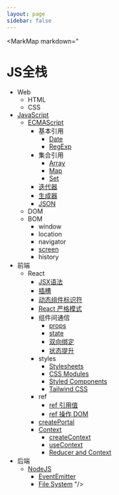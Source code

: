 ```yaml
---
layout: page
sidebar: false
---
```


<script setup>
import MarkMap from './MarkMap.vue';
</script>

<MarkMap markdown="
# JS全栈
- Web
  - HTML
  - CSS
- [JavaScript](javascript/index)
    - [ECMAScript](javascript/ecma-script/index)
      - 基本引用
        - [Date](javascript/ecma-script/basic-reference/date)
        - [RegExp](javascript/ecma-script/basic-reference/reg-exp)
      - 集合引用
        - [Array](javascript/ecma-script/collection-reference/array)
        - [Map](javascript/ecma-script/collection-reference/map)
        - [Set](javascript/ecma-script/collection-reference/set)
      - [迭代器](javascript/ecma-script/iterator)
      - [生成器](javascript/ecma-script/generator)
      - [JSON](javascript/ecma-script/json)
    - DOM
    - BOM
      - window
      - location
      - navigator
      - [screen](javascript/bom/screen)
      - history
- 前端
  - React
    - [JSX语法](frontend/react/jsx)
    - [插槽](frontend/react/slot)
    - [动态组件标识符](frontend/react/dynamic-component-identifier)
    - [React 严格模式](frontend/react/strict-mode)
    - 组件间通信
      - [props](frontend/react/component-interaction/props)
      - [state](frontend/react/component-interaction/state)
      - [双向绑定](frontend/react/component-interaction/two-way-binding)
      - [状态提升](frontend/react/component-interaction/lifting-state-up)
    - styles
      - [Stylesheets](frontend/react/styles/stylesheets)
      - [CSS Modules](frontend/react/styles/css-modules)
      - [Styled Components](frontend/react/styles/styled-components)
      - [Tailwind CSS](frontend/react/styles/tailwind-css)
    - ref
      - [ref 引用值](frontend/react/ref/ref-value)
      - [ref 操作 DOM](frontend/react/ref/ref-dom)
    - [createPortal](frontend/react/create-portal)
    - [Context](frontend/react/context/index)
      - [createContext](frontend/react/context/create-context)
      - [useContext](frontend/react/context/use-context)
      - [Reducer and Context](frontend/react/context/reducer-and-context)
- 后端
  - [NodeJS](backend/nodejs/index)
    - [EventEmitter](backend/nodejs/event-emitter)
    - [File System](backend/nodejs/file-system)
"/>

